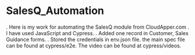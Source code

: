 # SalesQ_Automation
. Here is my work for automating the SalesQ module from CloudApper.com
. I have used JavaScript and Cypress. 
. Added one record in  Customer,  Sales Guidance forms.
. Stored the credentials in env.json file. the main spec file can be found at cypress/e2e. The video can be found at cypress/videos.
